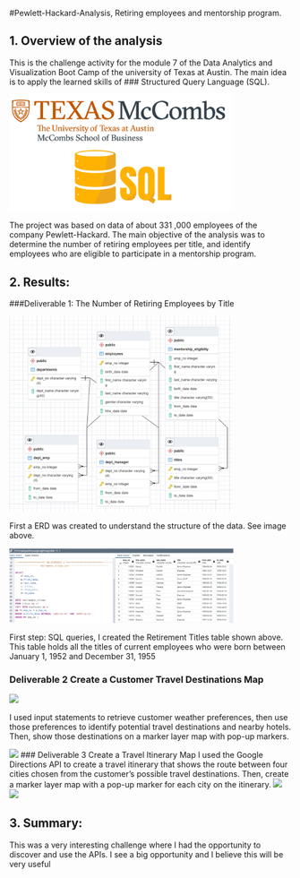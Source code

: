 #Pewlett-Hackard-Analysis, Retiring employees and  mentorship program.

## 1. Overview of the analysis

This is the challenge activity for the module 7 of the Data Analytics and Visualization Boot Camp of the university of Texas at Austin.
The main idea is to apply the learned skills of ### Structured Query Language (SQL).

<img src = "Resources/intro.png" width= "400" >

The project  was based on data of about  331 ,000 employees of the company Pewlett-Hackard.
The main objective of the analysis was to determine the number of retiring employees per title, and identify employees who are eligible to participate in a mentorship program.


## 2. Results:

###Deliverable 1: The Number of Retiring Employees by Title 


<img src = " Resources/ERD.png" width= "400" >


First a ERD was created to understand the  structure of the data. See image above.


 <img src = " Resources/retirement_titles.png" width= "400" >

First step: SQL queries,  I created the Retirement Titles table  shown above.
This table holds all the titles of current employees who were born between January 1, 1952 and December 31, 1955


### Deliverable 2 Create a Customer Travel Destinations Map

  <img src = "Resources/selected_cities.png" width= "400" >
  
I used input statements to retrieve customer weather preferences, 
then use those preferences to identify potential travel destinations and nearby hotels. 
Then, show those destinations on a marker layer map with pop-up markers.

<img src = "Resources/WeatherPy_vacation_map.png" width= "400" >
### Deliverable 3 Create a Travel Itinerary Map
I used the Google Directions API to create a travel itinerary that shows the route between four cities chosen from the customer’s possible travel destinations.
Then, create a marker layer map with a pop-up marker for each city on the itinerary.

<img src = "Resources/WeatherPy_travel_map_markers.png" width= "400" >
<img src = "Resources/WeatherPy_travel_map.png" width= "400" >


## 3. Summary: 

This was a  very interesting challenge where I had the opportunity to discover and use the APIs.
I see a big opportunity and I believe this will be very useful 


